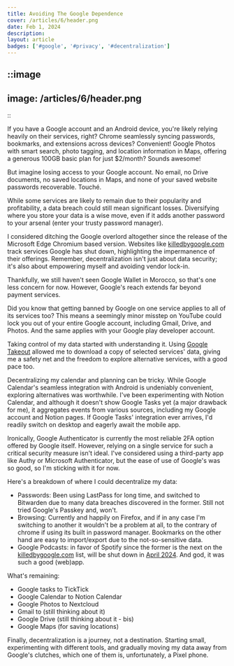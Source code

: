 ```yaml
---
title: Avoiding The Google Dependence
cover: /articles/6/header.png
date: Feb 1, 2024
description: 
layout: article
badges: ['#google', '#privacy', '#decentralization']
---
```


::image
---
image: /articles/6/header.png
---
::

If you have a Google account and an Android device, you're likely relying heavily on their services, right? Chrome seamlessly syncing passwords, bookmarks, and extensions across devices? Convenient! Google Photos with smart search, photo tagging, and location information in Maps, offering a generous 100GB basic plan for just $2/month? Sounds awesome!

But imagine losing access to your Google account. No email, no Drive documents, no saved locations in Maps, and none of your saved website passwords recoverable. Touché.

While some services are likely to remain due to their popularity and profitability, a data breach could still mean significant losses. Diversifying where you store your data is a wise move, even if it adds another password to your arsenal (enter your trusty password manager).

I considered ditching the Google overlord altogether since the release of the Microsoft Edge Chromium based version. Websites like [killedbygoogle.com](https://killedbygoogle.com) track services Google has shut down, highlighting the impermanence of their offerings. Remember, decentralization isn't just about data security; it's also about empowering myself and avoiding vendor lock-in.

Thankfully, we still haven't seen Google Wallet in Morocco, so that's one less concern for now. However, Google's reach extends far beyond payment services.

Did you know that getting banned by Google on one service applies to all of its services too? This means a seemingly minor misstep on YouTube could lock you out of your entire Google account, including Gmail, Drive, and Photos. And the same applies with your Google play developer account. 

Taking control of my data started with understanding it. Using [Google Takeout](https://takeout.google.com) allowed me to download a copy of selected services' data, giving me a safety net and the freedom to explore alternative services, with a good pace too. 

Decentralizing my calendar and planning can be tricky. While Google Calendar's seamless integration with Android is undeniably convenient, exploring alternatives was worthwhile. I've been experimenting with Notion Calendar, and although it doesn't show Google Tasks yet (a major drawback for me), it aggregates events from various sources, including my Google account and Notion pages. If Google Tasks' integration ever arrives, I'd readily switch on desktop and eagerly await the mobile app.

Ironically, Google Authenticator is currently the most reliable 2FA option offered by Google itself. However, relying on a single service for such a critical security measure isn't ideal. I've considered using a third-party app like Authy or Microsoft Authenticator, but the ease of use of Google's was so good, so I'm sticking with it for now. 

Here's a breakdown of where I could decentralize my data:
- Passwords: Been using LastPass for long time, and switched to Bitwarden due to many data breaches discovered in the former. Still not tried Google's Passkey and, won't.
- Browsing: Currently and happily on Firefox, and if in any case I'm switching to another it wouldn't be a problem at all, to the contrary of chrome if using its built in password manager. Bookmarks on the other hand are easy to import/export due to the not-so-sensitive data.
- Google Podcasts: in favor of Spotify since the former is the next on the [killedbygoogle.com](https://killedbygoogle.com) list, will be shut down in [April 2024](https://www.theverge.com/23891397/google-podcasts-youtube-spotify-alternatives-pocket-casts). And god, it was such a good (web)app.

What's remaining:
- Google tasks to TickTick
- Google Calendar to Notion Calendar
- Google Photos to Nextcloud
- Gmail to (still thinking about it)
- Google Drive (still thinking about it - bis)
- Google Maps (for saving locations)

Finally, decentralization is a journey, not a destination. Starting small, experimenting with different tools, and gradually moving my data away from Google's clutches, which one of them is, unfortunately, a Pixel phone. 

